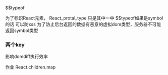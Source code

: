 $$typeof

为了标识React元素， React_protal_type   只是其中一中
$$typeof如果是symbol的话 可以防xss
为了防止后台返回的数据有恶意的虚拟dom类型，服务器不可能返回symbol类型
### 两个key
影响domdiff执行效率

作业
React.children.map